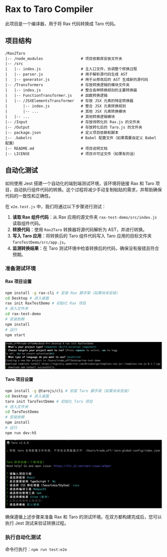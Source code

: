 # Rax to Taro Compiler

此项目是一个编译器，用于将 Rax 代码转换成 Taro 代码。

## 项目结构

```
/Rax2Taro
|-- /node_modules                 # 项目依赖库安装文件夹
|-- /src
|   |-- index.js                  # 主入口文件，协调整个转换过程
|   |-- parser.js                 # 用于解析源代码生成 AST
|   |-- generator.js              # 用于从修改后的 AST 生成新的源代码
|-- /Transformers                 # 存放转换逻辑的模块文件夹
|   |-- index.js                  # 整合各种转换规则的主要转换器
|   |-- FunctionTransformer.js    # 函数转换逻辑
|   |-- /JSXElementsTransformer   # 存放 JSX 元素的特定转换器
|       |-- index.js              # 整合 JSX 元素转换规则
|       |-- ...                   # 其他 JSX 元素转换模块
|   |-- ...                       # 其他转换逻辑模块
|-- /Input                        # 存放待转化的 Rax.js 的文件夹
|-- /Output                       # 存放转化后的 Taro.js 的文件夹
|-- package.json                  # 定义项目依赖和脚本
|-- .babelrc                      # Babel 配置文件（如果需要自定义 Babel 配置）
|-- README.md                     # 项目说明文档
|-- LICENSE                       # 项目许可证文件（如果有的话）
```

## 自动化测试

如何使用 Jest 搭建一个自动化的端到端测试环境，该环境将链接 Rax 和 Taro 项目，自动执行组件代码的转换。这个过程将减少手动复制粘贴的需求，并帮助确保代码的一致性和正确性。

在 `e2e.test.js` 中，我们将通过以下步骤进行测试：

1. **读取 Rax 组件代码**：从 Rax 应用的源文件夹 `rax-test-demo/src/index.js` 读取组件代码。
2. **转换代码**：使用 `Rax2Taro` 转换器将源代码解析为 AST，并进行转换。
3. **写入 Taro 应用**：将转换后的 Taro 组件代码写入 Taro 应用的目标文件夹 `TaroTestDemo/src/app.js`。
4. **监测转换结果**：在 Taro 测试环境中检查转换后的代码，确保没有报错且符合预期。

### 准备测试环境

#### Rax 项目设置

```sh
npm install -g rax-cli # 安装 Rax 脚手架（如果尚未安装）
cd Desktop # 进入桌面
rax init RaxTestDemo # 初始化 Rax 项目
# 进入文件夹
cd rax-test-demo
# 安装依赖
npm install
# 运行
npm start
```

<img src="https://raw.githubusercontent.com/Trade-Offf/PictureBed/main/imgs/%E6%88%AA%E5%B1%8F2023-12-07%2017.15.54.png" width="800"/>

#### Taro 项目设置

```sh
npm install -g @tarojs/cli # 安装 Taro 脚手架（如果尚未安装）
cd Desktop # 进入桌面
taro init TaroTestDemo # 初始化 Taro 项目
# 进入文件夹
cd TaroTestDemo
# 安装依赖
npm install
# 运行
npm run dev:h5
```

<img src="https://raw.githubusercontent.com/Trade-Offf/PictureBed/main/imgs/%E6%88%AA%E5%B1%8F2023-12-07%2017.27.27.png" width="800"/>

确保遵循上述步骤来准备 Rax 和 Taro 的测试环境。在双方都构建完成后，您可以执行 Jest 测试来验证转换过程。

### 执行自动化测试

命令行执行：`npm run test:e2e`
